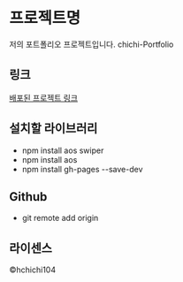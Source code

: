 # 프로젝트명
저의 포트폴리오 프로젝트입니다. chichi-Portfolio

## 링크
[배포된 프로젝트 링크](https://github.com/hchichi104/Portfolio-chichi)

## 설치할 라이브러리
- npm install aos swiper
- npm install aos
- npm install gh-pages --save-dev

## Github

- git remote add origin 

## 라이센스
©hchichi104
